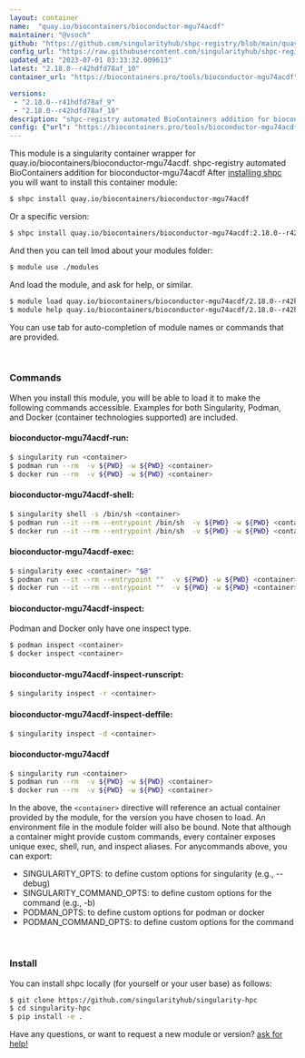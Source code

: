 ```yaml
---
layout: container
name:  "quay.io/biocontainers/bioconductor-mgu74acdf"
maintainer: "@vsoch"
github: "https://github.com/singularityhub/shpc-registry/blob/main/quay.io/biocontainers/bioconductor-mgu74acdf/container.yaml"
config_url: "https://raw.githubusercontent.com/singularityhub/shpc-registry/main/quay.io/biocontainers/bioconductor-mgu74acdf/container.yaml"
updated_at: "2023-07-01 03:33:32.009613"
latest: "2.18.0--r42hdfd78af_10"
container_url: "https://biocontainers.pro/tools/bioconductor-mgu74acdf"

versions:
 - "2.18.0--r41hdfd78af_9"
 - "2.18.0--r42hdfd78af_10"
description: "shpc-registry automated BioContainers addition for bioconductor-mgu74acdf"
config: {"url": "https://biocontainers.pro/tools/bioconductor-mgu74acdf", "maintainer": "@vsoch", "description": "shpc-registry automated BioContainers addition for bioconductor-mgu74acdf", "latest": {"2.18.0--r42hdfd78af_10": "sha256:a7327c9b4268a82626765e37b61c9030a81b4b3085d7c088626a54fcce1f0639"}, "tags": {"2.18.0--r41hdfd78af_9": "sha256:2139ae26f8dfe18760f262aee81da31f0dc6632cb7e24aae33bec84c4e0170cd", "2.18.0--r42hdfd78af_10": "sha256:a7327c9b4268a82626765e37b61c9030a81b4b3085d7c088626a54fcce1f0639"}, "docker": "quay.io/biocontainers/bioconductor-mgu74acdf"}
---
```


This module is a singularity container wrapper for quay.io/biocontainers/bioconductor-mgu74acdf.
shpc-registry automated BioContainers addition for bioconductor-mgu74acdf
After [installing shpc](#install) you will want to install this container module:


```bash
$ shpc install quay.io/biocontainers/bioconductor-mgu74acdf
```

Or a specific version:

```bash
$ shpc install quay.io/biocontainers/bioconductor-mgu74acdf:2.18.0--r42hdfd78af_10
```

And then you can tell lmod about your modules folder:

```bash
$ module use ./modules
```

And load the module, and ask for help, or similar.

```bash
$ module load quay.io/biocontainers/bioconductor-mgu74acdf/2.18.0--r42hdfd78af_10
$ module help quay.io/biocontainers/bioconductor-mgu74acdf/2.18.0--r42hdfd78af_10
```

You can use tab for auto-completion of module names or commands that are provided.

<br>

### Commands

When you install this module, you will be able to load it to make the following commands accessible.
Examples for both Singularity, Podman, and Docker (container technologies supported) are included.

#### bioconductor-mgu74acdf-run:

```bash
$ singularity run <container>
$ podman run --rm  -v ${PWD} -w ${PWD} <container>
$ docker run --rm  -v ${PWD} -w ${PWD} <container>
```

#### bioconductor-mgu74acdf-shell:

```bash
$ singularity shell -s /bin/sh <container>
$ podman run --it --rm --entrypoint /bin/sh  -v ${PWD} -w ${PWD} <container>
$ docker run --it --rm --entrypoint /bin/sh  -v ${PWD} -w ${PWD} <container>
```

#### bioconductor-mgu74acdf-exec:

```bash
$ singularity exec <container> "$@"
$ podman run --it --rm --entrypoint ""  -v ${PWD} -w ${PWD} <container> "$@"
$ docker run --it --rm --entrypoint ""  -v ${PWD} -w ${PWD} <container> "$@"
```

#### bioconductor-mgu74acdf-inspect:

Podman and Docker only have one inspect type.

```bash
$ podman inspect <container>
$ docker inspect <container>
```

#### bioconductor-mgu74acdf-inspect-runscript:

```bash
$ singularity inspect -r <container>
```

#### bioconductor-mgu74acdf-inspect-deffile:

```bash
$ singularity inspect -d <container>
```



#### bioconductor-mgu74acdf

```bash
$ singularity run <container>
$ podman run --rm  -v ${PWD} -w ${PWD} <container>
$ docker run --rm  -v ${PWD} -w ${PWD} <container>
```


In the above, the `<container>` directive will reference an actual container provided
by the module, for the version you have chosen to load. An environment file in the
module folder will also be bound. Note that although a container
might provide custom commands, every container exposes unique exec, shell, run, and
inspect aliases. For anycommands above, you can export:

 - SINGULARITY_OPTS: to define custom options for singularity (e.g., --debug)
 - SINGULARITY_COMMAND_OPTS: to define custom options for the command (e.g., -b)
 - PODMAN_OPTS: to define custom options for podman or docker
 - PODMAN_COMMAND_OPTS: to define custom options for the command

<br>

### Install

You can install shpc locally (for yourself or your user base) as follows:

```bash
$ git clone https://github.com/singularityhub/singularity-hpc
$ cd singularity-hpc
$ pip install -e .
```

Have any questions, or want to request a new module or version? [ask for help!](https://github.com/singularityhub/singularity-hpc/issues)